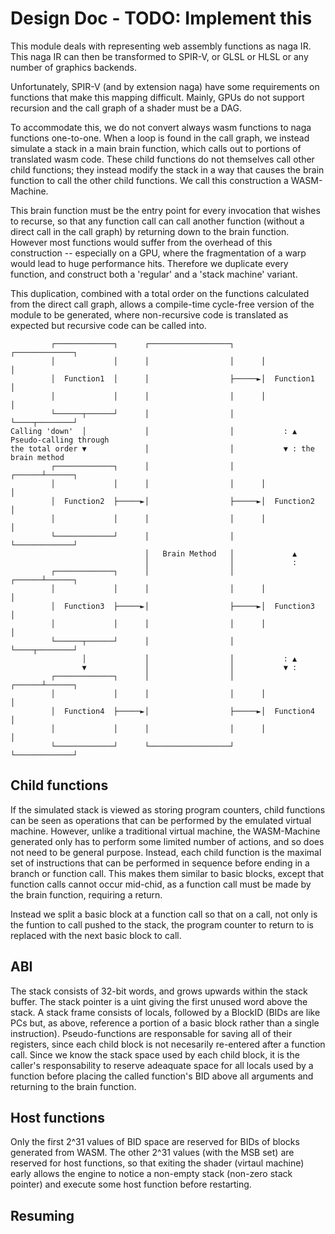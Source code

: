 # Design Doc - TODO: Implement this

This module deals with representing web assembly functions as naga IR. This naga IR can then be transformed to SPIR-V, or GLSL or HLSL or any number of graphics backends. 

Unfortunately, SPIR-V (and by extension naga) have some requirements on functions that make this mapping difficult. Mainly, GPUs do not support recursion and the call graph of a shader must be a DAG.

To accommodate this, we do not convert always wasm functions to naga functions one-to-one. When a loop is found in the call graph, we instead simulate a stack in a main brain function, which calls out to portions of translated wasm code. These child functions do not themselves call other child functions; they instead modify the stack in a way that causes the brain function to call the other child functions. We call this construction a WASM-Machine.

This brain function must be the entry point for every invocation that wishes to recurse, so that any function call can call another function (without a direct call in the call graph) by returning down to the brain function. However most functions would suffer from the overhead of this construction -- especially on a GPU, where the fragmentation of a warp would lead to huge performance hits. Therefore we duplicate every function, and construct both a 'regular' and a 'stack machine' variant.

This duplication, combined with a total order on the functions calculated from the direct call graph, allows a compile-time cycle-free version of the module to be generated, where non-recursive code is translated as expected but recursive code can be called into.

```
         ┌─────────────┐      ┌──────────────────┐      ┌─────────────┐
         │             │      │                  │      │             │
         │  Function1  │      │                  ├─────►│  Function1  │
         │             │      │                  │      │             │
         └──────┬──────┘      │                  │      └────┬────────┘
Calling 'down'  │             │                  │           : ▲ Pseudo-calling through
the total order ▼             │                  │           ▼ : the brain method
         ┌─────────────┐      │                  │      ┌──────┴──────┐
         │             │      │                  │      │             │
         │  Function2  ├─────►│                  ├─────►│  Function2  │
         │             │      │                  │      │             │
         └─────────────┘      │                  │      └─────────────┘
                              │   Brain Method   │             ▲
                              │                  │             :
         ┌─────────────┐      │                  │      ┌──────┴──────┐
         │             │      │                  │      │             │
         │  Function3  ├─────►│                  ├─────►│  Function3  │
         │             │      │                  │      │             │
         └──────┬──────┘      │                  │      └────┬────────┘
                │             │                  │           : ▲
                ▼             │                  │           ▼ :
         ┌─────────────┐      │                  │      ┌──────┴──────┐
         │             │      │                  │      │             │
         │  Function4  ├─────►│                  ├─────►│  Function4  │
         │             │      │                  │      │             │
         └─────────────┘      └──────────────────┘      └─────────────┘
```

## Child functions

If the simulated stack is viewed as storing program counters, child functions can be seen as operations that can be performed by the emulated virtual machine. However, unlike a traditional virtual machine, the WASM-Machine generated only has to perform some limited number of actions, and so does not need to be general purpose. Instead, each child function is the maximal set of instructions that can be performed in sequence before ending in a branch or function call. This makes them similar to basic blocks, except that function calls cannot occur mid-chid, as a function call must be made by the brain function, requiring a return. 

Instead we split a basic block at a function call so that on a call, not only is the funtion to call pushed to the stack, the program counter to return to is replaced with the next basic block to call.

## ABI

The stack consists of 32-bit words, and grows upwards within the stack buffer. The stack pointer is a uint giving the first unused word above the stack. A stack frame consists of locals, followed by a BlockID (BIDs are like PCs but, as above, reference a portion of a basic block rather than a single instruction). Pseudo-functions are responsable for saving all of their registers, since each child block is not necesarily re-entered after a function call. Since we know the stack space used by each child block, it is the caller's responsability to reserve adeaquate space for all locals used by a function before placing the called function's BID above all arguments and returning to the brain function.

## Host functions

Only the first 2^31 values of BID space are reserved for BIDs of blocks generated from WASM. The other 2^31 values (with the MSB set) are reserved for host functions, so that exiting the shader (virtaul machine) early allows the engine to notice a non-empty stack (non-zero stack pointer) and execute some host function before restarting.

## Resuming

